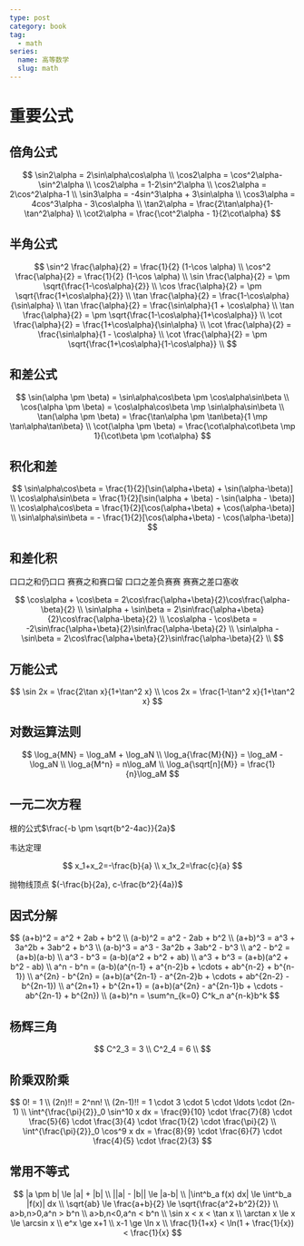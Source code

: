 ```yaml
---
type: post
category: book
tag:
  - math
series:
  name: 高等数学
  slug: math
---
```


# 重要公式

## 倍角公式

$$
\sin2\alpha = 2\sin\alpha\cos\alpha \\
\cos2\alpha = \cos^2\alpha-\sin^2\alpha \\
\cos2\alpha = 1-2\sin^2\alpha \\
\cos2\alpha = 2\cos^2\alpha-1 \\
\sin3\alpha = -4sin^3\alpha + 3\sin\alpha \\
\cos3\alpha = 4cos^3\alpha - 3\cos\alpha \\
\tan2\alpha = \frac{2\tan\alpha}{1-\tan^2\alpha} \\
\cot2\alpha = \frac{\cot^2\alpha - 1}{2\cot\alpha}
$$

## 半角公式

$$
\sin^2 \frac{\alpha}{2} = \frac{1}{2} (1-\cos \alpha) \\
\cos^2 \frac{\alpha}{2} = \frac{1}{2} (1-\cos \alpha) \\
\sin \frac{\alpha}{2} = \pm \sqrt{\frac{1-\cos\alpha}{2}} \\
\cos \frac{\alpha}{2} = \pm \sqrt{\frac{1+\cos\alpha}{2}} \\
\tan \frac{\alpha}{2} = \frac{1-\cos\alpha}{\sin\alpha} \\
\tan \frac{\alpha}{2} = \frac{\sin\alpha}{1 + \cos\alpha} \\
\tan \frac{\alpha}{2} = \pm \sqrt{\frac{1-\cos\alpha}{1+\cos\alpha}} \\
\cot \frac{\alpha}{2} = \frac{1+\cos\alpha}{\sin\alpha} \\
\cot \frac{\alpha}{2} = \frac{\sin\alpha}{1 - \cos\alpha} \\
\cot \frac{\alpha}{2} = \pm \sqrt{\frac{1+\cos\alpha}{1-\cos\alpha}} \\
$$

## 和差公式

$$
\sin(\alpha \pm \beta) = \sin\alpha\cos\beta \pm \cos\alpha\sin\beta \\
\cos(\alpha \pm \beta) = \cos\alpha\cos\beta \mp \sin\alpha\sin\beta \\
\tan(\alpha \pm \beta) = \frac{\tan\alpha \pm \tan\beta}{1 \mp \tan\alpha\tan\beta} \\
\cot(\alpha \pm \beta) = \frac{\cot\alpha\cot\beta \mp 1}{\cot\beta \pm \cot\alpha}
$$

## 积化和差

$$
\sin\alpha\cos\beta = \frac{1}{2}[\sin(\alpha+\beta) + \sin(\alpha-\beta)] \\
\cos\alpha\sin\beta = \frac{1}{2}[\sin(\alpha + \beta) - \sin(\alpha - \beta)] \\
\cos\alpha\cos\beta = \frac{1}{2}[\cos(\alpha+\beta) + \cos(\alpha-\beta)] \\
\sin\alpha\sin\beta = - \frac{1}{2}[\cos(\alpha+\beta) - \cos(\alpha-\beta)]
$$

## 和差化积

口口之和仍口口
赛赛之和赛口留
口口之差负赛赛
赛赛之差口塞收

$$
\cos\alpha + \cos\beta = 2\cos\frac{\alpha+\beta}{2}\cos\frac{\alpha-\beta}{2} \\
\sin\alpha + \sin\beta = 2\sin\frac{\alpha+\beta}{2}\cos\frac{\alpha-\beta}{2} \\
\cos\alpha - \cos\beta = -2\sin\frac{\alpha+\beta}{2}\sin\frac{\alpha-\beta}{2} \\
\sin\alpha - \sin\beta = 2\cos\frac{\alpha+\beta}{2}\sin\frac{\alpha-\beta}{2} \\
$$

## 万能公式

$$
\sin 2x = \frac{2\tan x}{1+\tan^2 x} \\
\cos 2x = \frac{1-\tan^2 x}{1+\tan^2 x}
$$

## 对数运算法则

$$
\log_a{MN} = \log_aM + \log_aN \\
\log_a{\frac{M}{N}} = \log_aM - \log_aN \\
\log_a{M^n} = n\log_aM \\
\log_a{\sqrt[n]{M}} = \frac{1}{n}\log_aM
$$

## 一元二次方程

根的公式$\frac{-b \pm \sqrt{b^2-4ac}}{2a}$

韦达定理

$$
x_1+x_2=-\frac{b}{a} \\
x_1x_2=\frac{c}{a}
$$

抛物线顶点 $(-\frac{b}{2a}, c-\frac{b^2}{4a})$

## 因式分解

$$
(a+b)^2 = a^2 + 2ab + b^2 \\
(a-b)^2 = a^2 - 2ab + b^2 \\
(a+b)^3 = a^3 + 3a^2b + 3ab^2 + b^3 \\
(a-b)^3 = a^3 - 3a^2b + 3ab^2 - b^3 \\
a^2 - b^2 = (a+b)(a-b) \\
a^3 - b^3 = (a-b)(a^2 + b^2 + ab) \\
a^3 + b^3 = (a+b)(a^2 + b^2 - ab) \\
a^n - b^n = (a-b)(a^{n-1} + a^{n-2}b + \cdots + ab^{n-2} + b^{n-1}) \\
a^{2n} - b^{2n} = (a+b)(a^{2n-1} - a^{2n-2}b + \cdots + ab^{2n-2} - b^{2n-1}) \\
a^{2n+1} + b^{2n+1} = (a+b)(a^{2n} - a^{2n-1}b + \cdots - ab^{2n-1} + b^{2n}) \\
(a+b)^n = \sum^n_{k=0} C^k_n a^{n-k}b^k
$$

## 杨辉三角

$$
C^2_3 = 3 \\
C^2_4 = 6 \\
$$

## 阶乘双阶乘

$$
0! = 1 \\
(2n)!! = 2^nn! \\
(2n-1)!! = 1 \cdot 3 \cdot 5 \cdot \ldots \cdot (2n-1) \\
\int^{\frac{\pi}{2}}_0 \sin^10 x dx = \frac{9}{10} \cdot \frac{7}{8} \cdot \frac{5}{6} \cdot \frac{3}{4} \cdot \frac{1}{2} \cdot \frac{\pi}{2} \\
\int^{\frac{\pi}{2}}_0 \cos^9 x dx = \frac{8}{9} \cdot \frac{6}{7} \cdot \frac{4}{5} \cdot \frac{2}{3}
$$

## 常用不等式

$$
|a \pm b| \le |a| + |b| \\
||a| - |b|| \le |a-b| \\
|\int^b_a f(x) dx| \le \int^b_a |f(x)| dx \\
\sqrt{ab} \le \frac{a+b}{2} \le \sqrt{\frac{a^2+b^2}{2}} \\
a>b,n>0,a^n > b^n \\
a>b,n<0,a^n < b^n \\
\sin x < x < \tan x \\
\arctan x \le x \le \arcsin x \\
e^x \ge x+1 \\
x-1 \ge \ln x \\
\frac{1}{1+x} < \ln(1 + \frac{1}{x}) < \frac{1}{x}
$$
